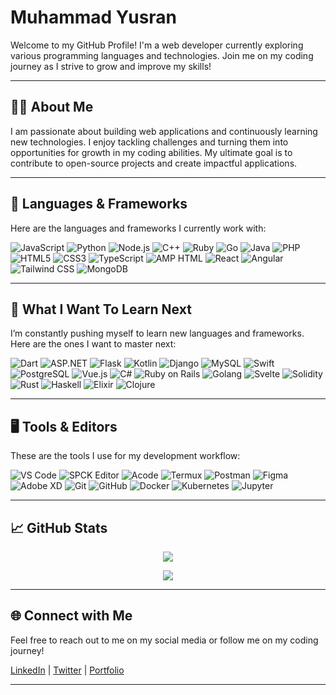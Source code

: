# Muhammad Yusran

Welcome to my GitHub Profile! I'm a web developer currently exploring various programming languages and technologies. Join me on my coding journey as I strive to grow and improve my skills!

---

## 🧑‍💻 About Me
I am passionate about building web applications and continuously learning new technologies. I enjoy tackling challenges and turning them into opportunities for growth in my coding abilities. My ultimate goal is to contribute to open-source projects and create impactful applications.

---

## 🚀 Languages & Frameworks

Here are the languages and frameworks I currently work with:

![JavaScript](https://img.shields.io/badge/-JavaScript-F7DF1E?style=flat&logo=javascript&logoColor=black)
![Python](https://img.shields.io/badge/-Python-3776AB?style=flat&logo=python&logoColor=white)
![Node.js](https://img.shields.io/badge/-Node.js-339933?style=flat&logo=node.js&logoColor=white)
![C++](https://img.shields.io/badge/-C++-00599C?style=flat&logo=c%2B%2B&logoColor=white)
![Ruby](https://img.shields.io/badge/-Ruby-CC342D?style=flat&logo=ruby&logoColor=white)
![Go](https://img.shields.io/badge/-Go-00ADD8?style=flat&logo=go&logoColor=white)
![Java](https://img.shields.io/badge/-Java-007396?style=flat&logo=java&logoColor=white)
![PHP](https://img.shields.io/badge/-PHP-777BB4?style=flat&logo=php&logoColor=white)
![HTML5](https://img.shields.io/badge/-HTML5-E34F26?style=flat&logo=html5&logoColor=white)
![CSS3](https://img.shields.io/badge/-CSS3-1572B6?style=flat&logo=css3&logoColor=white)
![TypeScript](https://img.shields.io/badge/-TypeScript-3178C6?style=flat&logo=typescript&logoColor=white)
![AMP HTML](https://img.shields.io/badge/-AMP%20HTML-005AF0?style=flat&logo=amp&logoColor=white)
![React](https://img.shields.io/badge/-React-61DAFB?style=flat&logo=react&logoColor=black)
![Angular](https://img.shields.io/badge/-Angular-D52C2D?style=flat&logo=angular&logoColor=white)
![Tailwind CSS](https://img.shields.io/badge/-Tailwind%20CSS-38B2AC?style=flat&logo=tailwind-css&logoColor=white)
![MongoDB](https://img.shields.io/badge/-MongoDB-47A248?style=flat&logo=mongodb&logoColor=white)

---

## 📖 What I Want To Learn Next

I’m constantly pushing myself to learn new languages and frameworks. Here are the ones I want to master next:

![Dart](https://img.shields.io/badge/-Dart-00BFFF?style=flat&logo=dart&logoColor=white)
![ASP.NET](https://img.shields.io/badge/-ASP.NET-5C2D91?style=flat&logo=asp.net&logoColor=white)
![Flask](https://img.shields.io/badge/-Flask-000000?style=flat&logo=flask&logoColor=white)
![Kotlin](https://img.shields.io/badge/-Kotlin-0095D5?style=flat&logo=kotlin&logoColor=white)
![Django](https://img.shields.io/badge/-Django-092E20?style=flat&logo=django&logoColor=white)
![MySQL](https://img.shields.io/badge/-MySQL-4479A1?style=flat&logo=mysql&logoColor=white)
![Swift](https://img.shields.io/badge/-Swift-FFA500?style=flat&logo=swift&logoColor=white)
![PostgreSQL](https://img.shields.io/badge/-PostgreSQL-4169E1?style=flat&logo=postgresql&logoColor=white)
![Vue.js](https://img.shields.io/badge/-Vue.js-42b883?style=flat&logo=vue.js&logoColor=white)
![C#](https://img.shields.io/badge/C%23-239120?style=flat&logo=c-sharp&logoColor=white)
![Ruby on Rails](https://img.shields.io/badge/-Ruby%20on%20Rails-C72C31?style=flat&logo=ruby&logoColor=white)
![Golang](https://img.shields.io/badge/-Golang-00ADD8?style=flat&logo=go&logoColor=white)
![Svelte](https://img.shields.io/badge/-Svelte-FF3E00?style=flat&logo=svelte&logoColor=white)
![Solidity](https://img.shields.io/badge/-Solidity-363636?style=flat&logo=solidity&logoColor=white)
![Rust](https://img.shields.io/badge/-Rust-000000?style=flat&logo=rust&logoColor=white)
![Haskell](https://img.shields.io/badge/-Haskell-5D4F85?style=flat&logo=haskell&logoColor=white)
![Elixir](https://img.shields.io/badge/-Elixir-4B275F?style=flat&logo=elixir&logoColor=white)
![Clojure](https://img.shields.io/badge/-Clojure-5881D8?style=flat&logo=clojure&logoColor=white)

---

## 🖥️ Tools & Editors

These are the tools I use for my development workflow:

![VS Code](https://img.shields.io/badge/VS%20Code-007ACC?style=flat&logo=visual-studio-code&logoColor=white)
![SPCK Editor](https://img.shields.io/badge/SPCK%20Editor-4E7C5C?style=flat&logo=html5&logoColor=white)
![Acode](https://img.shields.io/badge/Acode-FF7F00?style=flat&logo=android&logoColor=white)
![Termux](https://img.shields.io/badge/Termux-2BBF00?style=flat)
![Postman](https://img.shields.io/badge/Postman-FF6C37?style=flat&logo=postman&logoColor=white)
![Figma](https://img.shields.io/badge/Figma-F24E1E?style=flat&logo=figma&logoColor=white)
![Adobe XD](https://img.shields.io/badge/Adobe%20XD-FF61F6?style=flat&logo=adobe-xd&logoColor=white)
![Git](https://img.shields.io/badge/Git-F05032?style=flat&logo=git&logoColor=white)
![GitHub](https://img.shields.io/badge/GitHub-181717?style=flat&logo=github&logoColor=white)
![Docker](https://img.shields.io/badge/Docker-2496ED?style=flat&logo=docker&logoColor=white)
![Kubernetes](https://img.shields.io/badge/Kubernetes-326CE5?style=flat&logo=kubernetes&logoColor=white)
![Jupyter](https://img.shields.io/badge/Jupyter-DA5B0B?style=flat&logo=jupyter&logoColor=white)

---

## 📈 GitHub Stats

<p align="center">
  <img src="https://github-readme-stats.vercel.app/api/top-langs/?username=mhmmdyusran&layout=compact&langs_count=10&theme=dark" />
</p>

<p align="center">
  <img src="https://github-readme-stats.vercel.app/api?username=mhmmdyusran&count_private=true&show_icons=true&theme=dark&hide_title=true" />
</p>

---

## 🌐 Connect with Me

Feel free to reach out to me on my social media or follow me on my coding journey!

[LinkedIn](https://www.linkedin.com/in/your-profile) | [Twitter](https://twitter.com/your-profile) | [Portfolio](https://your-portfolio-link)

---
